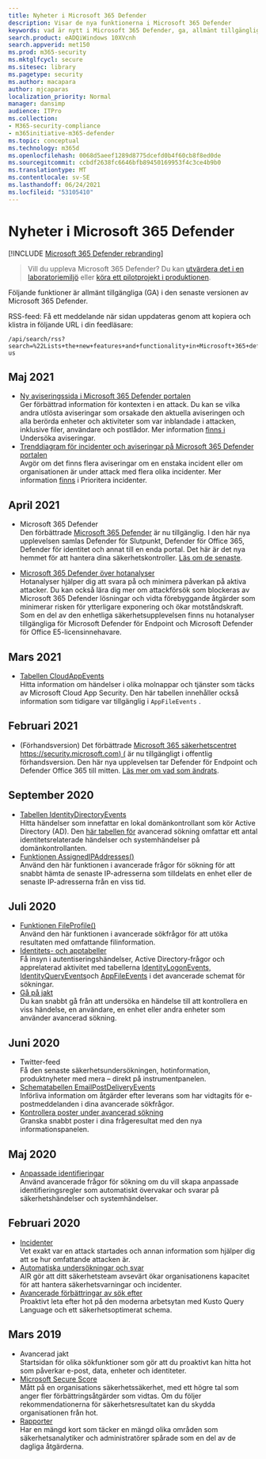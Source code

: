```yaml
---
title: Nyheter i Microsoft 365 Defender
description: Visar de nya funktionerna i Microsoft 365 Defender
keywords: vad är nytt i Microsoft 365 Defender, ga, allmänt tillgänglig, funktioner, tillgänglig, ny
search.product: eADQiWindows 10XVcnh
search.appverid: met150
ms.prod: m365-security
ms.mktglfcycl: secure
ms.sitesec: library
ms.pagetype: security
ms.author: macapara
author: mjcaparas
localization_priority: Normal
manager: dansimp
audience: ITPro
ms.collection:
- M365-security-compliance
- m365initiative-m365-defender
ms.topic: conceptual
ms.technology: m365d
ms.openlocfilehash: 0068d5aeef1289d8775dcefd0b4f60cb8f8ed0de
ms.sourcegitcommit: ccbdf2638fc6646bfb89450169953f4c3ce4b9b0
ms.translationtype: MT
ms.contentlocale: sv-SE
ms.lasthandoff: 06/24/2021
ms.locfileid: "53105410"
---
```

# <a name="whats-new-in-microsoft-365-defender"></a>Nyheter i Microsoft 365 Defender

[!INCLUDE [Microsoft 365 Defender rebranding](../includes/microsoft-defender.md)]

> Vill du uppleva Microsoft 365 Defender? Du kan [utvärdera det i en laboratoriemiljö](m365d-evaluation.md?ocid=cx-docs-MTPtriallab) eller [köra ett pilotprojekt i produktionen](m365d-pilot.md?ocid=cx-evalpilot).
>

Följande funktioner är allmänt tillgängliga (GA) i den senaste versionen av Microsoft 365 Defender.

RSS-feed: Få ett meddelande när sidan uppdateras genom att kopiera och klistra in följande URL i din feedläsare:
```http
/api/search/rss?search=%22Lists+the+new+features+and+functionality+in+Microsoft+365+defender%22&locale=en-us
```

## <a name="may-2021"></a>Maj 2021

- [Ny aviseringssida i Microsoft 365 Defender portalen](https://techcommunity.microsoft.com/t5/microsoft-365-defender/easily-find-anomalies-in-incidents-and-alerts/ba-p/2339243) <br> Ger förbättrad information för kontexten i en attack. Du kan se vilka andra utlösta aviseringar som orsakade den aktuella aviseringen och alla berörda enheter och aktiviteter som var inblandade i attacken, inklusive filer, användare och postlådor. Mer information [finns i](/microsoft-365/security/defender/investigate-alerts) Undersöka aviseringar.
- [Trenddiagram för incidenter och aviseringar på Microsoft 365 Defender portalen](https://techcommunity.microsoft.com/t5/microsoft-365-defender/new-alert-page-for-microsoft-365-defender-incident-detections/ba-p/2350425) <br> Avgör om det finns flera aviseringar om en enstaka incident eller om organisationen är under attack med flera olika incidenter. Mer information [finns](/microsoft-365/security/defender/incident-queue) i Prioritera incidenter.


## <a name="april-2021"></a>April 2021
- Microsoft 365 Defender<br> Den förbättrade [Microsoft 365 Defender](https://security.microsoft.com) är nu tillgänglig. I den här nya upplevelsen samlas Defender för Slutpunkt, Defender för Office 365, Defender för identitet och annat till en enda portal. Det här är det nya hemmet för att hantera dina säkerhetskontroller. [Läs om de senaste](./overview-security-center.md).

- [Microsoft 365 Defender över hotanalyser](threat-analytics.md)<br>
 Hotanalyser hjälper dig att svara på och minimera påverkan på aktiva attacker. Du kan också lära dig mer om attackförsök som blockeras av Microsoft 365 Defender lösningar och vidta förebyggande åtgärder som minimerar risken för ytterligare exponering och ökar motståndskraft. Som en del av den enhetliga säkerhetsupplevelsen finns nu hotanalyser tillgängliga för Microsoft Defender för Endpoint och Microsoft Defender för Office E5-licensinnehavare.

## <a name="march-2021"></a>Mars 2021
- [Tabellen CloudAppEvents](advanced-hunting-cloudappevents-table.md) <br>Hitta information om händelser i olika molnappar och tjänster som täcks av Microsoft Cloud App Security. Den här tabellen innehåller också information som tidigare var tillgänglig i `AppFileEvents` .
## <a name="february-2021"></a>Februari 2021
- (Förhandsversion) Det förbättrade [Microsoft 365 säkerhetscentret https://security.microsoft.com) (](https://security.microsoft.com) är nu tillgängligt i offentlig förhandsversion. Den här nya upplevelsen tar Defender för Endpoint och Defender Office 365 till mitten. [Läs mer om vad som ändrats](./overview-security-center.md).

## <a name="september-2020"></a>September 2020
- [Tabellen IdentityDirectoryEvents](advanced-hunting-identitydirectoryevents-table.md) <br> Hitta händelser som innefattar en lokal domänkontrollant som kör Active Directory (AD). Den [här tabellen för](advanced-hunting-overview.md) avancerad sökning omfattar ett antal identitetsrelaterade händelser och systemhändelser på domänkontrollanten.
- [Funktionen AssignedIPAddresses()](advanced-hunting-assignedipaddresses-function.md) <br> Använd den här funktionen i avancerade frågor för sökning för att snabbt hämta de senaste IP-adresserna som tilldelats en enhet eller de senaste IP-adresserna från en viss tid.

## <a name="july-2020"></a>Juli 2020
- [Funktionen FileProfile()](advanced-hunting-fileprofile-function.md) <br> Använd den här funktionen i avancerade sökfrågor för att utöka resultaten med omfattande filinformation.
- [Identitets- och apptabeller](advanced-hunting-schema-tables.md)<br> Få insyn i autentiseringshändelser, Active Directory-frågor och apprelaterad aktivitet med tabellerna [IdentityLogonEvents,](advanced-hunting-identitylogonevents-table.md) [IdentityQueryEvents](advanced-hunting-identityqueryevents-table.md)och [AppFileEvents](advanced-hunting-appfileevents-table.md) i det avancerade schemat för sökningar.
- [Gå på jakt](advanced-hunting-go-hunt.md)<br> Du kan snabbt gå från att undersöka en händelse till att kontrollera en viss händelse, en användare, en enhet eller andra enheter som använder avancerad sökning.

## <a name="june-2020"></a>Juni 2020
- Twitter-feed <br> Få den senaste säkerhetsundersökningen, hotinformation, produktnyheter med mera – direkt på instrumentpanelen.
- [Schematabellen EmailPostDeliveryEvents](advanced-hunting-emailpostdeliveryevents-table.md) <br> Införliva information om åtgärder efter leverans som har vidtagits för e-postmeddelanden i dina avancerade sökfrågor.
- [Kontrollera poster under avancerad sökning](advanced-hunting-query-results.md#drill-down-from-query-results) <br> Granska snabbt poster i dina frågeresultat med den nya informationspanelen.

## <a name="may-2020"></a>Maj 2020
- [Anpassade identifieringar](custom-detections-overview.md) <br> Använd avancerade frågor för sökning om du vill skapa anpassade identifieringsregler som automatiskt övervakar och svarar på säkerhetshändelser och systemhändelser.

## <a name="february-2020"></a>Februari 2020
- [Incidenter](incidents-overview.md) <br> Vet exakt var en attack startades och annan information som hjälper dig att se hur omfattande attacken är.
- [Automatiska undersökningar och svar](m365d-autoir.md) <br> AIR gör att ditt säkerhetsteam avsevärt ökar organisationens kapacitet för att hantera säkerhetsvarningar och incidenter.
- [Avancerade förbättringar av sök efter](advanced-hunting-overview.md) <br> Proaktivt leta efter hot på den moderna arbetsytan med Kusto Query Language och ett säkerhetsoptimerat schema.

## <a name="march-2019"></a>Mars 2019
- Avancerad jakt <br> Startsidan för olika sökfunktioner som gör att du proaktivt kan hitta hot som påverkar e-post, data, enheter och identiteter.
- [Microsoft Secure Score](microsoft-secure-score.md) <br> Mått på en organisations säkerhetssäkerhet, med ett högre tal som anger fler förbättringsåtgärder som vidtas. Om du följer rekommendationerna för säkerhetsresultatet kan du skydda organisationen från hot. 
- [Rapporter](overview-security-center.md) <br>  Har en mängd kort som täcker en mängd olika områden som säkerhetsanalytiker och administratörer spårade som en del av de dagliga åtgärderna.
